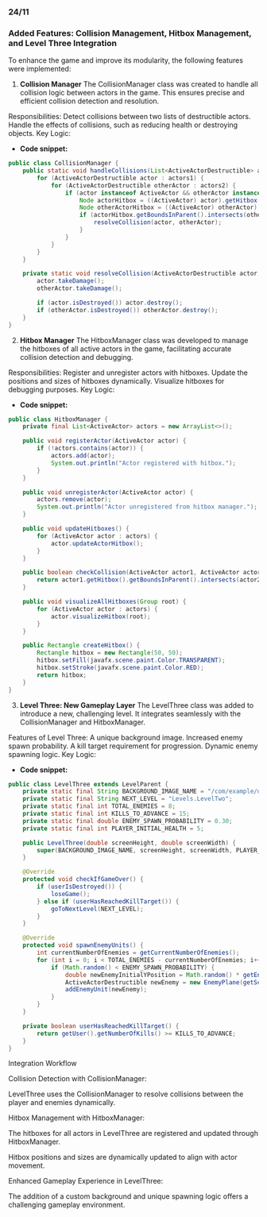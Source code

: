 ### 24/11
### Added Features: Collision Management, Hitbox Management, and Level Three Integration
To enhance the game and improve its modularity, the following features were implemented:

1. **Collision Manager**
The CollisionManager class was created to handle all collision logic between actors in the game. This ensures precise and efficient collision detection and resolution.

Responsibilities:
Detect collisions between two lists of destructible actors.
Handle the effects of collisions, such as reducing health or destroying objects.
Key Logic:
- **Code snippet:**
```java
public class CollisionManager {
    public static void handleCollisions(List<ActiveActorDestructible> actors1, List<ActiveActorDestructible> actors2) {
        for (ActiveActorDestructible actor : actors1) {
            for (ActiveActorDestructible otherActor : actors2) {
                if (actor instanceof ActiveActor && otherActor instanceof ActiveActor) {
                    Node actorHitbox = ((ActiveActor) actor).getHitbox();
                    Node otherActorHitbox = ((ActiveActor) otherActor).getHitbox();
                    if (actorHitbox.getBoundsInParent().intersects(otherActorHitbox.getBoundsInParent())) {
                        resolveCollision(actor, otherActor);
                    }
                }
            }
        }
    }

    private static void resolveCollision(ActiveActorDestructible actor, ActiveActorDestructible otherActor) {
        actor.takeDamage();
        otherActor.takeDamage();

        if (actor.isDestroyed()) actor.destroy();
        if (otherActor.isDestroyed()) otherActor.destroy();
    }
}
```
2. **Hitbox Manager**
The HitboxManager class was developed to manage the hitboxes of all active actors in the game, facilitating accurate collision detection and debugging.

Responsibilities:
Register and unregister actors with hitboxes.
Update the positions and sizes of hitboxes dynamically.
Visualize hitboxes for debugging purposes.
Key Logic:
- **Code snippet:**
```java
public class HitboxManager {
    private final List<ActiveActor> actors = new ArrayList<>();

    public void registerActor(ActiveActor actor) {
        if (!actors.contains(actor)) {
            actors.add(actor);
            System.out.println("Actor registered with hitbox.");
        }
    }

    public void unregisterActor(ActiveActor actor) {
        actors.remove(actor);
        System.out.println("Actor unregistered from hitbox manager.");
    }

    public void updateHitboxes() {
        for (ActiveActor actor : actors) {
            actor.updateActorHitbox();
        }
    }

    public boolean checkCollision(ActiveActor actor1, ActiveActor actor2) {
        return actor1.getHitbox().getBoundsInParent().intersects(actor2.getHitbox().getBoundsInParent());
    }

    public void visualizeAllHitboxes(Group root) {
        for (ActiveActor actor : actors) {
            actor.visualizeHitbox(root);
        }
    }

    public Rectangle createHitbox() {
        Rectangle hitbox = new Rectangle(50, 50);
        hitbox.setFill(javafx.scene.paint.Color.TRANSPARENT);
        hitbox.setStroke(javafx.scene.paint.Color.RED);
        return hitbox;
    }
}
```
3. **Level Three: New Gameplay Layer**
The LevelThree class was added to introduce a new, challenging level. It integrates seamlessly with the CollisionManager and HitboxManager.

Features of Level Three:
A unique background image.
Increased enemy spawn probability.
A kill target requirement for progression.
Dynamic enemy spawning logic.
Key Logic:
- **Code snippet:**
```java
public class LevelThree extends LevelParent {
    private static final String BACKGROUND_IMAGE_NAME = "/com/example/demo/images/background3.png";
    private static final String NEXT_LEVEL = "Levels.LevelTwo";
    private static final int TOTAL_ENEMIES = 8;
    private static final int KILLS_TO_ADVANCE = 15;
    private static final double ENEMY_SPAWN_PROBABILITY = 0.30;
    private static final int PLAYER_INITIAL_HEALTH = 5;

    public LevelThree(double screenHeight, double screenWidth) {
        super(BACKGROUND_IMAGE_NAME, screenHeight, screenWidth, PLAYER_INITIAL_HEALTH);
    }

    @Override
    protected void checkIfGameOver() {
        if (userIsDestroyed()) {
            loseGame();
        } else if (userHasReachedKillTarget()) {
            goToNextLevel(NEXT_LEVEL);
        }
    }

    @Override
    protected void spawnEnemyUnits() {
        int currentNumberOfEnemies = getCurrentNumberOfEnemies();
        for (int i = 0; i < TOTAL_ENEMIES - currentNumberOfEnemies; i++) {
            if (Math.random() < ENEMY_SPAWN_PROBABILITY) {
                double newEnemyInitialYPosition = Math.random() * getEnemyMaximumYPosition();
                ActiveActorDestructible newEnemy = new EnemyPlane(getScreenWidth(), newEnemyInitialYPosition, getRoot());
                addEnemyUnit(newEnemy);
            }
        }
    }

    private boolean userHasReachedKillTarget() {
        return getUser().getNumberOfKills() >= KILLS_TO_ADVANCE;
    }
}
```
Integration Workflow


Collision Detection with CollisionManager:


LevelThree uses the CollisionManager to resolve collisions between the player and enemies dynamically.


Hitbox Management with HitboxManager:


The hitboxes for all actors in LevelThree are registered and updated through HitboxManager.


Hitbox positions and sizes are dynamically updated to align with actor movement.


Enhanced Gameplay Experience in LevelThree:


The addition of a custom background and unique spawning logic offers a challenging gameplay environment.
